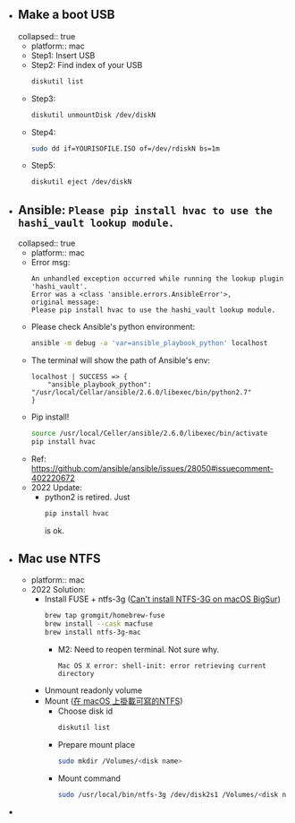 - ## Make a boot USB
  collapsed:: true
	- platform:: mac
	- Step1: Insert USB
	- Step2: Find index of your USB
	  ```bash
	  diskutil list
	  ```
	- Step3:
	  ```bash
	  diskutil unmountDisk /dev/diskN
	  ```
	- Step4:
	  ```bash
	  sudo dd if=YOURISOFILE.ISO of=/dev/rdiskN bs=1m
	  ```
	- Step5:
	  ```bash
	  diskutil eject /dev/diskN
	  ```
- ## Ansible: `Please pip install hvac to use the hashi_vault lookup module.`
  collapsed:: true
	- platform:: mac
	- Error msg:
	  ```
	  An unhandled exception occurred while running the lookup plugin 'hashi_vault'.
	  Error was a <class 'ansible.errors.AnsibleError'>,
	  original message:
	  Please pip install hvac to use the hashi_vault lookup module.
	  ```
	- Please check Ansible's python environment:
	  ```bash
	  ansible -m debug -a 'var=ansible_playbook_python' localhost
	  ```
	- The terminal will show the path of Ansible's env:
	  ```
	  localhost | SUCCESS => {
	      "ansible_playbook_python": "/usr/local/Cellar/ansible/2.6.0/libexec/bin/python2.7"
	  }
	  ```
	- Pip install!
	  ```bash
	  source /usr/local/Celler/ansible/2.6.0/libexec/bin/activate
	  pip install hvac
	  ```
	- Ref: https://github.com/ansible/ansible/issues/28050#issuecomment-402220672
	- 2022 Update:
		- python2 is retired. Just
		  ```bash
		  pip install hvac
		  ```
		  is ok.
- ## Mac use NTFS
	- platform:: mac
	- 2022 Solution:
		- Install FUSE + ntfs-3g ([Can't install NTFS-3G on macOS BigSur](https://apple.stackexchange.com/questions/422521/cant-install-ntfs-3g-on-macos-bigsur))
		  ```bash
		  brew tap gromgit/homebrew-fuse
		  brew install --cask macfuse
		  brew install ntfs-3g-mac
		  
		  ```
			- M2: Need to reopen terminal. Not sure why.
			  ```
			  Mac OS X error: shell-init: error retrieving current directory
			  ```
		- Unmount readonly volume
		- Mount ([在 macOS 上掛載可寫的NTFS](https://blog.roy4801.tw/2019/03/31/%E5%9C%A8-macOS-%E4%B8%8A%E6%8E%9B%E8%BC%89%E5%8F%AF%E5%AF%AB%E7%9A%84NTFS/))
			- Choose disk id
			  ```bash
			  diskutil list
			  ```
			- Prepare mount place
			  ```bash
			  sudo mkdir /Volumes/<disk name>
			  ```
			- Mount command
			  ```bash
			  sudo /usr/local/bin/ntfs-3g /dev/disk2s1 /Volumes/<disk name> -olocal -oallow_other
			  ```
-